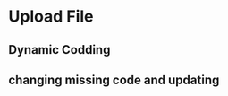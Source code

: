 Upload File
===============
Dynamic Codding 
---------------
changing missing code and updating
----------------------------------